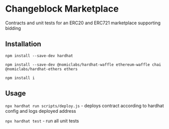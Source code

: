 # Changeblock Marketplace

Contracts and unit tests for an ERC20 and ERC721 marketplace supporting bidding

## Installation
`npm install --save-dev hardhat`

`npm install --save-dev @nomiclabs/hardhat-waffle ethereum-waffle chai @nomiclabs/hardhat-ethers ethers`

`npm install i`

## Usage

`npx hardhat run scripts/deploy.js` - deploys contract according to hardhat config and logs deployed address

`npx hardhat test` - run all unit tests
